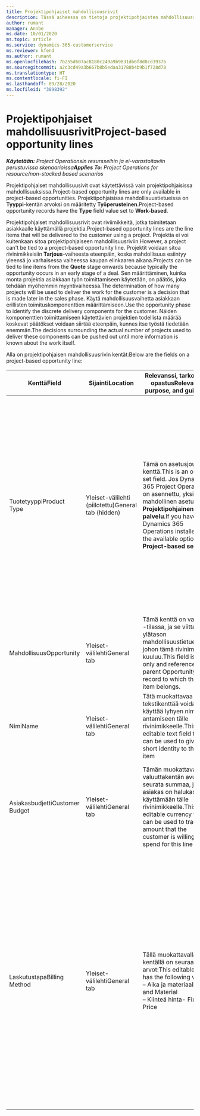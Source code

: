 ```yaml
---
title: Projektipohjaiset mahdollisuusrivit
description: Tässä aiheessa on tietoja projektipohjaisten mahdollisuusrivien käsittelystä.
author: rumant
manager: Annbe
ms.date: 10/01/2020
ms.topic: article
ms.service: dynamics-365-customerservice
ms.reviewer: kfend
ms.author: rumant
ms.openlocfilehash: 7b255d607ac8180c249a9b9831db6f8d0cd3937b
ms.sourcegitcommit: a2c3cd49a3b667b8b5edaa31788b4b9b1f728d78
ms.translationtype: HT
ms.contentlocale: fi-FI
ms.lasthandoff: 09/28/2020
ms.locfileid: "3898392"
---
```

# <a name="project-based-opportunity-lines"></a><span data-ttu-id="0d2a5-103">Projektipohjaiset mahdollisuusrivit</span><span class="sxs-lookup"><span data-stu-id="0d2a5-103">Project-based opportunity lines</span></span>

<span data-ttu-id="0d2a5-104">_**Käytetään:** Project Operationsin resursseihin ja ei-varastoitaviin perustuvissa skenaarioissa_</span><span class="sxs-lookup"><span data-stu-id="0d2a5-104">_**Applies To:** Project Operations for resource/non-stocked based scenarios_</span></span>


<span data-ttu-id="0d2a5-105">Projektipohjaiset mahdollisuusivit ovat käytettävissä vain projektipohjaisissa mahdollisuuksissa.</span><span class="sxs-lookup"><span data-stu-id="0d2a5-105">Project-based opportunity lines are only available in project-based opportunities.</span></span> <span data-ttu-id="0d2a5-106">Projektipohjaisissa mahdollisuustietueissa on **Tyyppi**-kentän arvoksi on määritetty **Työperusteinen**.</span><span class="sxs-lookup"><span data-stu-id="0d2a5-106">Project-based opportunity records have the **Type** field value set to **Work-based**.</span></span>

<span data-ttu-id="0d2a5-107">Projektipohjaiset mahdollisuusrivit ovat riviimikkeitä, jotka toimitetaan asiakkaalle käyttämällä projektia.</span><span class="sxs-lookup"><span data-stu-id="0d2a5-107">Project-based opportunity lines are the line items that will be delivered to the customer using a project.</span></span> <span data-ttu-id="0d2a5-108">Projektia ei voi kuitenkaan sitoa projektipohjaiseen mahdollisuusriviin.</span><span class="sxs-lookup"><span data-stu-id="0d2a5-108">However, a project can't be tied to a project-based opportunity line.</span></span> <span data-ttu-id="0d2a5-109">Projektit voidaan sitoa rivinimikkeisiin **Tarjous**-vaiheesta eteenpäin, koska mahdollisuus esiintyy yleensä jo varhaisessa vaiheessa kaupan elinkaaren aikana.</span><span class="sxs-lookup"><span data-stu-id="0d2a5-109">Projects can be tied to line items from the **Quote** stage onwards because typically the opportunity occurs in an early stage of a deal.</span></span> <span data-ttu-id="0d2a5-110">Sen määrittäminen, kuinka monta projektia asiakkaan työn toimittamiseen käytetään, on päätös, joka tehdään myöhemmin myyntivaiheessa.</span><span class="sxs-lookup"><span data-stu-id="0d2a5-110">The determination of how many projects will be used to deliver the work for the customer is a decision that is made later in the sales phase.</span></span> <span data-ttu-id="0d2a5-111">Käytä mahdollisuusvaihetta asiakkaan erillisten toimituskomponenttien määrittämiseen.</span><span class="sxs-lookup"><span data-stu-id="0d2a5-111">Use the opportunity phase to identify the discrete delivery components for the customer.</span></span> <span data-ttu-id="0d2a5-112">Näiden komponenttien toimittamiseen käytettävien projektien todellista määrää koskevat päätökset voidaan siirtää eteenpäin, kunnes itse työstä tiedetään enemmän.</span><span class="sxs-lookup"><span data-stu-id="0d2a5-112">The decisions surrounding the actual number of projects used to deliver these components can be pushed out until more information is known about the work itself.</span></span>

<span data-ttu-id="0d2a5-113">Alla on projektipohjaisen mahdollisuusrivin kentät:</span><span class="sxs-lookup"><span data-stu-id="0d2a5-113">Below are the fields on a project-based opportunity line:</span></span>

| <span data-ttu-id="0d2a5-114">**Kenttä**</span><span class="sxs-lookup"><span data-stu-id="0d2a5-114">**Field**</span></span> | <span data-ttu-id="0d2a5-115">**Sijainti**</span><span class="sxs-lookup"><span data-stu-id="0d2a5-115">**Location**</span></span> | <span data-ttu-id="0d2a5-116">**Relevanssi, tarkoitus ja opastus**</span><span class="sxs-lookup"><span data-stu-id="0d2a5-116">**Relevance, purpose, and guidance**</span></span> | <span data-ttu-id="0d2a5-117">**Loppupään vaikutus**</span><span class="sxs-lookup"><span data-stu-id="0d2a5-117">**Downstream impact**</span></span> |
| --- | --- | --- | --- |
| <span data-ttu-id="0d2a5-118">Tuotetyyppi</span><span class="sxs-lookup"><span data-stu-id="0d2a5-118">Product Type</span></span> | <span data-ttu-id="0d2a5-119">Yleiset-välilehti (piilotettu)</span><span class="sxs-lookup"><span data-stu-id="0d2a5-119">General tab (hidden)</span></span> | <span data-ttu-id="0d2a5-120">Tämä on asetusjoukon kenttä.</span><span class="sxs-lookup"><span data-stu-id="0d2a5-120">This is an option set field.</span></span> <span data-ttu-id="0d2a5-121">Jos Dynamics 365 Project Operations on asennettu, yksi mahdollinen asetus on **Projektipohjainen palvelu**.</span><span class="sxs-lookup"><span data-stu-id="0d2a5-121">If you have Dynamics 365 Operations installed, one the available options is, **Project-based service**.</span></span>  | <span data-ttu-id="0d2a5-122">Tämän kentän arvoksi määritetään **Projektipohjainen palvelu**, kun luot projektipohjaisen mahdollisuusrivin mahdollisuuden projektipohjaisten rivien ruudukosta.</span><span class="sxs-lookup"><span data-stu-id="0d2a5-122">The value of this field is set to **Project-based service** when you create the project-based opportunity line from the project-based lines grid on the Opportunity.</span></span> <br> <span data-ttu-id="0d2a5-123">Jos muutat tai korvaat tämän arvon, projektin toimintoja ei voi ottaa käyttöön projektipohjaisissa rivinimikkeissä.</span><span class="sxs-lookup"><span data-stu-id="0d2a5-123">If you change or override this value, the project functionality won't be enabled on your project-based line items.</span></span> |
| <span data-ttu-id="0d2a5-124">Mahdollisuus</span><span class="sxs-lookup"><span data-stu-id="0d2a5-124">Opportunity</span></span> | <span data-ttu-id="0d2a5-125">Yleiset-välilehti</span><span class="sxs-lookup"><span data-stu-id="0d2a5-125">General tab</span></span> | <span data-ttu-id="0d2a5-126">Tämä kenttä on vain luku -tilassa, ja se viittaa ylätason mahdollisuustietueeseen, johon tämä rivinimike kuuluu.</span><span class="sxs-lookup"><span data-stu-id="0d2a5-126">This field is read-only and references the parent Opportunity record to which this line item belongs.</span></span> | <span data-ttu-id="0d2a5-127">Tämä kenttä ei vaikuta loppupään prosessiin.</span><span class="sxs-lookup"><span data-stu-id="0d2a5-127">There is no downstream impact of this field.</span></span> |
| <span data-ttu-id="0d2a5-128">Nimi</span><span class="sxs-lookup"><span data-stu-id="0d2a5-128">Name</span></span> | <span data-ttu-id="0d2a5-129">Yleiset-välilehti</span><span class="sxs-lookup"><span data-stu-id="0d2a5-129">General tab</span></span> | <span data-ttu-id="0d2a5-130">Tätä muokattavaa tekstikenttää voidaan käyttää lyhyen nimen antamiseen tälle rivinimikkeelle.</span><span class="sxs-lookup"><span data-stu-id="0d2a5-130">This is an editable text field that can be used to give a short identity to this line item</span></span> | <span data-ttu-id="0d2a5-131">Tämä arvo siirretään tarjousriville, kun luot tarjouksen tästä mahdollisuudesta</span><span class="sxs-lookup"><span data-stu-id="0d2a5-131">This value is carried over to the quote line when you create a quote from this opportunity</span></span> |
| <span data-ttu-id="0d2a5-132">Asiakasbudjetti</span><span class="sxs-lookup"><span data-stu-id="0d2a5-132">Customer Budget</span></span> | <span data-ttu-id="0d2a5-133">Yleiset-välilehti</span><span class="sxs-lookup"><span data-stu-id="0d2a5-133">General tab</span></span> | <span data-ttu-id="0d2a5-134">Tämän muokattavan valuuttakentän avulla voit seurata summaa, jonka asiakas on halukas käyttämään tälle rivinimikkeelle.</span><span class="sxs-lookup"><span data-stu-id="0d2a5-134">This editable currency field can be used to track the amount that the customer is willing to spend for this line item.</span></span> | <span data-ttu-id="0d2a5-135">Tämä arvo siirretään tarjousrivin vastaavaan kenttään, kun luot tarjouksen tästä mahdollisuudesta</span><span class="sxs-lookup"><span data-stu-id="0d2a5-135">This value is carried over to the corresponding field on the quote line when you create a quote from this opportunity</span></span> |
| <span data-ttu-id="0d2a5-136">Laskutustapa</span><span class="sxs-lookup"><span data-stu-id="0d2a5-136">Billing Method</span></span> | <span data-ttu-id="0d2a5-137">Yleiset-välilehti</span><span class="sxs-lookup"><span data-stu-id="0d2a5-137">General tab</span></span> | <span data-ttu-id="0d2a5-138">Tällä muokattavalla kentällä on seuraavat arvot:</span><span class="sxs-lookup"><span data-stu-id="0d2a5-138">This editable field has the following values:</span></span></br><span data-ttu-id="0d2a5-139">– Aika ja materiaali</span><span class="sxs-lookup"><span data-stu-id="0d2a5-139">- Time and Material</span></span></br><span data-ttu-id="0d2a5-140">– Kiinteä hinta</span><span class="sxs-lookup"><span data-stu-id="0d2a5-140">- Fixed Price</span></span> | <span data-ttu-id="0d2a5-141">Tämä arvo siirretään tarjousrivin vastaavaan kenttään, kun luot tarjouksen tästä mahdollisuudesta.</span><span class="sxs-lookup"><span data-stu-id="0d2a5-141">This value is carried over to the corresponding field on the quote line when you create a quote from this opportunity.</span></span> <span data-ttu-id="0d2a5-142">Kun tarjousrivi on luotu, kenttä on lukittu, eikä sitä voi muuttaa.</span><span class="sxs-lookup"><span data-stu-id="0d2a5-142">After the quote line is created, the field is locked and can't be changed.</span></span> <span data-ttu-id="0d2a5-143">Määritä tämän kentän arvo mahdollisimman tarkasti.</span><span class="sxs-lookup"><span data-stu-id="0d2a5-143">Assign this field value as accurately as possible.</span></span> <span data-ttu-id="0d2a5-144">Jos tämän kentän arvoa on muutettava tarjousrivillä, poista tarjousrivi ja luo se uudelleen.</span><span class="sxs-lookup"><span data-stu-id="0d2a5-144">If you need to change the value of this field on the quote line, delete and re-create the quote line.</span></span> |

